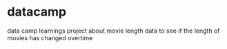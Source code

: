# datacamp
data camp learnings 
project about movie length data to see if the length of movies has changed overtime
